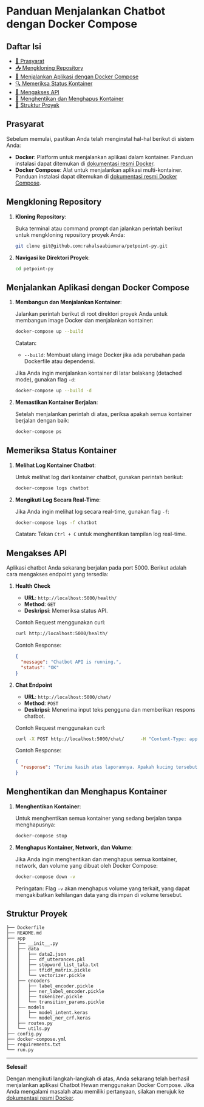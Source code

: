 # Panduan Menjalankan Chatbot dengan Docker Compose

## Daftar Isi
- [🔧 Prasyarat](#prasyarat)
- [📥 Mengkloning Repository](#mengkloning-repository)
- [🚀 Menjalankan Aplikasi dengan Docker Compose](#menjalankan-aplikasi-dengan-docker-compose)
- [🔍 Memeriksa Status Kontainer](#memeriksa-status-kontainer)
- [📡 Mengakses API](#mengakses-api)
- [🧹 Menghentikan dan Menghapus Kontainer](#menghentikan-dan-menghapus-kontainer)
- [📂 Struktur Proyek](#struktur-proyek)

## Prasyarat

Sebelum memulai, pastikan Anda telah menginstal hal-hal berikut di sistem Anda:

- **Docker**: Platform untuk menjalankan aplikasi dalam kontainer. Panduan instalasi dapat ditemukan di [dokumentasi resmi Docker](https://docs.docker.com/get-docker/).
- **Docker Compose**: Alat untuk menjalankan aplikasi multi-kontainer. Panduan instalasi dapat ditemukan di [dokumentasi resmi Docker Compose](https://docs.docker.com/compose/install/).

## Mengkloning Repository

1. **Kloning Repository**:

   Buka terminal atau command prompt dan jalankan perintah berikut untuk mengkloning repository proyek Anda:

   ```bash
   git clone git@github.com:rahalsaabiumara/petpoint-py.git
   ```

2. **Navigasi ke Direktori Proyek**:

   ```bash
   cd petpoint-py
   ```

## Menjalankan Aplikasi dengan Docker Compose
1. **Membangun dan Menjalankan Kontainer**:

   Jalankan perintah berikut di root direktori proyek Anda untuk membangun image Docker dan menjalankan kontainer:

   ```bash
   docker-compose up --build
   ```

   Catatan:
   - `--build`: Membuat ulang image Docker jika ada perubahan pada Dockerfile atau dependensi.

   Jika Anda ingin menjalankan kontainer di latar belakang (detached mode), gunakan flag `-d`:

   ```bash
   docker-compose up --build -d
   ```

2. **Memastikan Kontainer Berjalan**:

   Setelah menjalankan perintah di atas, periksa apakah semua kontainer berjalan dengan baik:

   ```bash
   docker-compose ps
   ```

## Memeriksa Status Kontainer

1. **Melihat Log Kontainer Chatbot**:

   Untuk melihat log dari kontainer chatbot, gunakan perintah berikut:

   ```bash
   docker-compose logs chatbot
   ```

2. **Mengikuti Log Secara Real-Time**:

   Jika Anda ingin melihat log secara real-time, gunakan flag `-f`:

   ```bash
   docker-compose logs -f chatbot
   ```

   Catatan: Tekan `Ctrl + C` untuk menghentikan tampilan log real-time.

## Mengakses API
Aplikasi chatbot Anda sekarang berjalan pada port 5000. Berikut adalah cara mengakses endpoint yang tersedia:

1. **Health Check**

   - **URL**: `http://localhost:5000/health/`
   - **Method**: `GET`
   - **Deskripsi**: Memeriksa status API.

   Contoh Request menggunakan curl:

   ```bash
   curl http://localhost:5000/health/
   ```

   Contoh Response:

   ```json
   {
     "message": "Chatbot API is running.",
     "status": "OK"
   }
   ```

2. **Chat Endpoint**

   - **URL**: `http://localhost:5000/chat/`
   - **Method**: `POST`
   - **Deskripsi**: Menerima input teks pengguna dan memberikan respons chatbot.

   Contoh Request menggunakan curl:

   ```bash
   curl -X POST http://localhost:5000/chat/      -H "Content-Type: application/json"      -d '{"text": "Halo, saya melihat seekor kucing sakit di depan rumah.", "session_id": "12345"}'
   ```

   Contoh Response:

   ```json
   {
     "response": "Terima kasih atas laporannya. Apakah kucing tersebut menunjukkan gejala seperti demam atau muntah?"
   }
   ```

## Menghentikan dan Menghapus Kontainer

1. **Menghentikan Kontainer**:

   Untuk menghentikan semua kontainer yang sedang berjalan tanpa menghapusnya:

   ```bash
   docker-compose stop
   ```

2. **Menghapus Kontainer, Network, dan Volume**:

   Jika Anda ingin menghentikan dan menghapus semua kontainer, network, dan volume yang dibuat oleh Docker Compose:

   ```bash
   docker-compose down -v
   ```

   Peringatan: Flag `-v` akan menghapus volume yang terkait, yang dapat mengakibatkan kehilangan data yang disimpan di volume tersebut.

## Struktur Proyek

```
├── Dockerfile
├── README.md
├── app
│   ├── __init__.py
│   ├── data
│   │   ├── data2.json
│   │   ├── df_utterances.pkl
│   │   ├── stopword_list_tala.txt
│   │   ├── tfidf_matrix.pickle
│   │   └── vectorizer.pickle
│   ├── encoders
│   │   ├── label_encoder.pickle
│   │   ├── ner_label_encoder.pickle
│   │   ├── tokenizer.pickle
│   │   └── transition_params.pickle
│   ├── models
│   │   ├── model_intent.keras
│   │   └── model_ner_crf.keras
│   ├── routes.py
│   └── utils.py
├── config.py
├── docker-compose.yml
├── requirements.txt
└── run.py
```

---

**Selesai!**

Dengan mengikuti langkah-langkah di atas, Anda sekarang telah berhasil menjalankan aplikasi Chatbot Hewan menggunakan Docker Compose. Jika Anda mengalami masalah atau memiliki pertanyaan, silakan merujuk ke [dokumentasi resmi Docker](https://docs.docker.com/).

